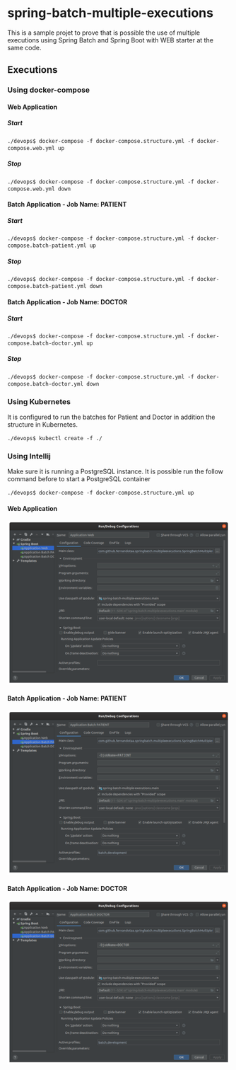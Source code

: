 # spring-batch-multiple-executions

This is a sample projet to prove that is possible the use of multiple executions using Spring Batch and Spring Boot with WEB starter at the same code.

## Executions

### Using docker-compose

#### Web Application

##### Start

```shell script
./devops$ docker-compose -f docker-compose.structure.yml -f docker-compose.web.yml up
```

##### Stop

```shell script
./devops$ docker-compose -f docker-compose.structure.yml -f docker-compose.web.yml down
```

#### Batch Application - Job Name: PATIENT

##### Start

```shell script
./devops$ docker-compose -f docker-compose.structure.yml -f docker-compose.batch-patient.yml up
```

##### Stop

```shell script
./devops$ docker-compose -f docker-compose.structure.yml -f docker-compose.batch-patient.yml down
```

#### Batch Application - Job Name: DOCTOR

##### Start

```shell script
./devops$ docker-compose -f docker-compose.structure.yml -f docker-compose.batch-doctor.yml up
```

##### Stop

```shell script
./devops$ docker-compose -f docker-compose.structure.yml -f docker-compose.batch-doctor.yml down
```

### Using Kubernetes

It is configured to run the batches for Patient and Doctor in addition the structure in Kubernetes.

```shell script
./devops$ kubectl create -f ./
```

### Using Intellij

Make sure it is running a PostgreSQL instance.
It is possible run the follow command before to start a PostgreSQL container

```shell script
./devops$ docker-compose -f docker-compose.structure.yml up
```

#### Web Application

![web-application](docs/web-application.png)

#### Batch Application - Job Name: PATIENT

![batch-application-patient](docs/batch-application-patient.png)

#### Batch Application - Job Name: DOCTOR

![batch-application-doctor](docs/batch-application-doctor.png)